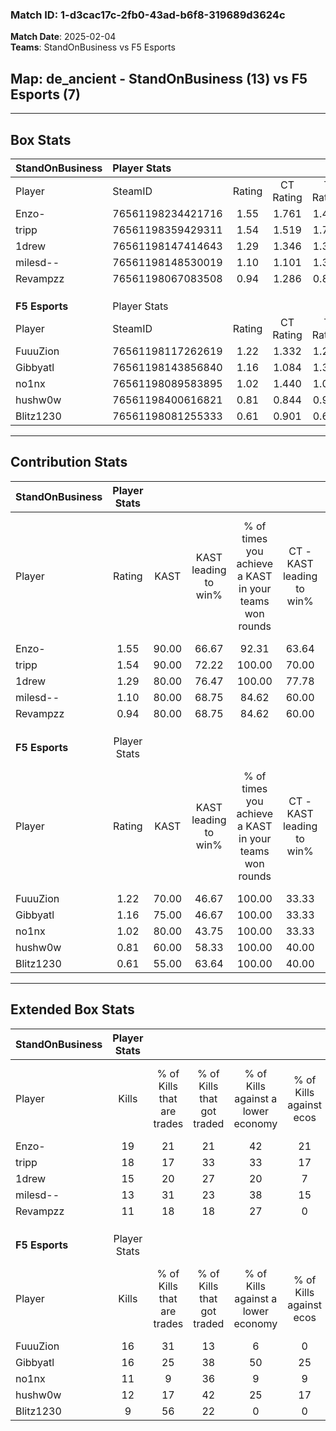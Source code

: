 ### Match ID: 1-d3cac17c-2fb0-43ad-b6f8-319689d3624c  
**Match Date**: 2025-02-04  
**Teams**: StandOnBusiness vs F5 Esports  

## **Map**: de_ancient - StandOnBusiness (13) vs F5 Esports (7)  
---  

## Box Stats  

| **StandOnBusiness** | Player Stats      |        |           |          |       |      |       |         |        |      |     |
| :- | :- | :-: | :-: | :-: | :-: | :-: | :-: | :-: | :-: | :-: | :-: |
| Player              | SteamID           | Rating | CT Rating | T Rating | KAST  | ADR  | Kills | Assists | Deaths | K/D  | HS% |
| Enzo-               | 76561198234421716 |  1.55  |   1.761   |  1.494   | 90.00 | 88.0 |  19   |    4    |   11   | 1.73 | 42  |
| tripp               | 76561198359429311 |  1.54  |   1.519   |  1.779   | 90.00 | 96.8 |  18   |    6    |   11   | 1.64 | 72  |
| 1drew               | 76561198147414643 |  1.29  |   1.346   |  1.372   | 80.00 | 88.4 |  15   |    7    |   12   | 1.25 | 46  |
| milesd--            | 76561198148530019 |  1.10  |   1.101   |  1.354   | 80.00 | 74.0 |  13   |    5    |   14   | 0.93 | 38  |
| Revampzz            | 76561198067083508 |  0.94  |   1.286   |  0.882   | 80.00 | 67.9 |  11   |    5    |   16   | 0.69 | 36  |
|                     |                   |        |           |          |       |      |       |         |        |      |     |
|                     |                   |        |           |          |       |      |       |         |        |      |     |
|                     |                   |        |           |          |       |      |       |         |        |      |     |
| **F5 Esports**      | Player Stats      |        |           |          |       |      |       |         |        |      |     |
| Player              | SteamID           | Rating | CT Rating | T Rating | KAST  | ADR  | Kills | Assists | Deaths | K/D  | HS% |
| FuuuZion            | 76561198117262619 |  1.22  |   1.332   |  1.291   | 70.00 | 80.8 |  16   |    3    |   12   | 1.33 | 50  |
| Gibbyatl            | 76561198143856840 |  1.16  |   1.084   |  1.348   | 75.00 | 82.9 |  16   |    4    |   16   | 1.00 | 43  |
| no1nx               | 76561198089583895 |  1.02  |   1.440   |  1.006   | 80.00 | 88.4 |  11   |    8    |   16   | 0.69 | 81  |
| hushw0w             | 76561198400616821 |  0.81  |   0.844   |  0.967   | 60.00 | 72.1 |  12   |    3    |   17   | 0.71 | 75  |
| Blitz1230           | 76561198081255333 |  0.61  |   0.901   |  0.625   | 55.00 | 45.4 |   9   |    3    |   15   | 0.60 | 55  |
---  

## Contribution Stats  

| **StandOnBusiness** | Player Stats |       |                      |                                                        |                           |                                                             |                          |                                                            |
| :- | :-: | :-: | :-: | :-: | :-: | :-: | :-: | :-: |
| Player              |    Rating    | KAST  | KAST leading to win% | % of times you achieve a KAST in your teams won rounds | CT - KAST leading to win% | CT - % of times you achieve a KAST in your teams won rounds | T - KAST leading to win% | T - % of times you achieve a KAST in your teams won rounds |
| Enzo-               |     1.55     | 90.00 |        66.67         |                         92.31                          |           63.64           |                           100.00                            |          71.43           |                           83.33                            |
| tripp               |     1.54     | 90.00 |        72.22         |                         100.00                         |           70.00           |                           100.00                            |          75.00           |                           100.00                           |
| 1drew               |     1.29     | 80.00 |        76.47         |                         100.00                         |           77.78           |                           100.00                            |          75.00           |                           100.00                           |
| milesd--            |     1.10     | 80.00 |        68.75         |                         84.62                          |           60.00           |                            85.71                            |          83.33           |                           83.33                            |
| Revampzz            |     0.94     | 80.00 |        68.75         |                         84.62                          |           60.00           |                            85.71                            |          83.33           |                           83.33                            |
|                     |              |       |                      |                                                        |                           |                                                             |                          |                                                            |
|                     |              |       |                      |                                                        |                           |                                                             |                          |                                                            |
|                     |              |       |                      |                                                        |                           |                                                             |                          |                                                            |
| **F5 Esports**      | Player Stats |       |                      |                                                        |                           |                                                             |                          |                                                            |
| Player              |    Rating    | KAST  | KAST leading to win% | % of times you achieve a KAST in your teams won rounds | CT - KAST leading to win% | CT - % of times you achieve a KAST in your teams won rounds | T - KAST leading to win% | T - % of times you achieve a KAST in your teams won rounds |
| FuuuZion            |     1.22     | 70.00 |        46.67         |                         100.00                         |           33.33           |                           100.00                            |          55.56           |                           100.00                           |
| Gibbyatl            |     1.16     | 75.00 |        46.67         |                         100.00                         |           33.33           |                           100.00                            |          55.56           |                           100.00                           |
| no1nx               |     1.02     | 80.00 |        43.75         |                         100.00                         |           33.33           |                           100.00                            |          50.00           |                           100.00                           |
| hushw0w             |     0.81     | 60.00 |        58.33         |                         100.00                         |           40.00           |                           100.00                            |          71.43           |                           100.00                           |
| Blitz1230           |     0.61     | 55.00 |        63.64         |                         100.00                         |           40.00           |                           100.00                            |          83.33           |                           100.00                           |
---  

## Extended Box Stats  

| **StandOnBusiness** | Player Stats |                            |                            |                                    |                         |                              |                                 |        |                             |                                     |                          |                               |                            |
| :- | :-: | :-: | :-: | :-: | :-: | :-: | :-: | :-: | :-: | :-: | :-: | :-: | :-: |
| Player              |    Kills     | % of Kills that are trades | % of Kills that got traded | % of Kills against a lower economy | % of Kills against ecos | % of Kills that are flawless | % of Kills that are close duels | Deaths | % of Deaths that get traded | % of Deaths against a lower economy | % of Deaths against ecos | % of Deaths that are flawless | % of Deaths that are close |
| Enzo-               |      19      |             21             |             21             |                 42                 |           21            |              68              |               11                |   11   |             36              |                 27                  |            18            |              64               |             18             |
| tripp               |      18      |             17             |             33             |                 33                 |           17            |              61              |                0                |   11   |             27              |                 27                  |            18            |              82               |             9              |
| 1drew               |      15      |             20             |             27             |                 20                 |            7            |              73              |                0                |   12   |              8              |                 25                  |            8             |              42               |             25             |
| milesd--            |      13      |             31             |             23             |                 38                 |           15            |              46              |                8                |   14   |             29              |                 29                  |            7             |              50               |             7              |
| Revampzz            |      11      |             18             |             18             |                 27                 |            0            |              36              |                9                |   16   |             44              |                 31                  |            19            |              38               |             6              |
|                     |              |                            |                            |                                    |                         |                              |                                 |        |                             |                                     |                          |                               |                            |
|                     |              |                            |                            |                                    |                         |                              |                                 |        |                             |                                     |                          |                               |                            |
|                     |              |                            |                            |                                    |                         |                              |                                 |        |                             |                                     |                          |                               |                            |
| **F5 Esports**      | Player Stats |                            |                            |                                    |                         |                              |                                 |        |                             |                                     |                          |                               |                            |
| Player              |    Kills     | % of Kills that are trades | % of Kills that got traded | % of Kills against a lower economy | % of Kills against ecos | % of Kills that are flawless | % of Kills that are close duels | Deaths | % of Deaths that get traded | % of Deaths against a lower economy | % of Deaths against ecos | % of Deaths that are flawless | % of Deaths that are close |
| FuuuZion            |      16      |             31             |             13             |                 6                  |            0            |              44              |               13                |   12   |             17              |                 33                  |            8             |              67               |             0              |
| Gibbyatl            |      16      |             25             |             38             |                 50                 |           25            |              50              |               13                |   16   |             19              |                 25                  |            6             |              56               |             6              |
| no1nx               |      11      |             9              |             36             |                 9                  |            9            |              55              |               18                |   16   |             38              |                 25                  |            6             |              38               |             13             |
| hushw0w             |      12      |             17             |             42             |                 25                 |           17            |              58              |                8                |   17   |             24              |                 29                  |            12            |              65               |             0              |
| Blitz1230           |      9       |             56             |             22             |                 0                  |            0            |              78              |               11                |   15   |             27              |                 33                  |            13            |              80               |             7              |
